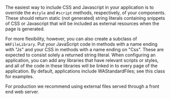 The easiest way to include CSS and Javascript in your application is to override the `#style` and `#script` methods, respectively, of your components. These should return static (not generated) string literals containing snippets of CSS or Javascript that will be included as external resources when the page is generated.

For more flexibility, however, you can also create a subclass of `WAFileLibrary`. Put your JavaScript code in methods with a name ending with "Js" and your CSS in methods with a name ending on "Css". These are expected to consist solely a returned string literal. When configuring an application, you can add any libraries that have relevant scripts or styles, and all of the code in these libraries will be linked in to every page of the application. By default, applications include WAStandardFiles; see this class for examples.

For production we recommend using external files served through a front end web server.